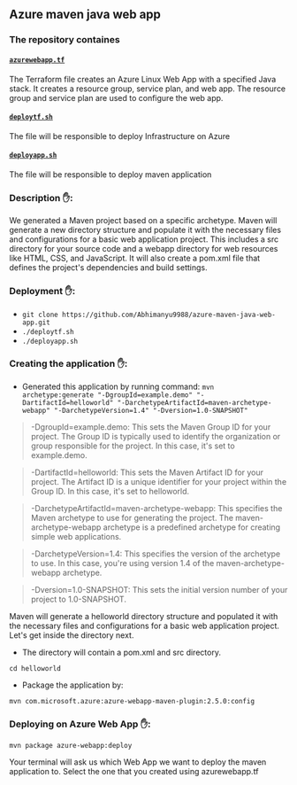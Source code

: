 ## Azure maven java web app

### The repository containes

#### [`azurewebapp.tf`](https://github.com/Abhimanyu9988/azure-maven-java-web-app/blob/main/azurewebapp.tf)
The Terraform file creates an Azure Linux Web App with a specified Java stack. It creates a resource group, service plan, and web app. The resource group and service plan are used to configure the web app. 

#### [`deploytf.sh`](https://github.com/Abhimanyu9988/azure-maven-java-web-app/blob/main/deploytf.sh)
The file will be responsible to deploy Infrastructure on Azure

#### [`deployapp.sh`](https://github.com/Abhimanyu9988/azure-maven-java-web-app/blob/main/deployapp.sh)
The file will be responsible to deploy maven application

### Description ✋:
We generated a Maven project based on a specific archetype. 
Maven will generate a new directory structure and populate it with the necessary files and configurations for a basic web application project. This includes a src directory for your source code and a webapp directory for web resources like HTML, CSS, and JavaScript. It will also create a pom.xml file that defines the project's dependencies and build settings.

### Deployment ✋:
- `git clone https://github.com/Abhimanyu9988/azure-maven-java-web-app.git`
- `./deploytf.sh`
- `./deployapp.sh`


### Creating the application ✋:
- Generated this application by running command:
`mvn archetype:generate "-DgroupId=example.demo" "-DartifactId=helloworld" "-DarchetypeArtifactId=maven-archetype-webapp" "-DarchetypeVersion=1.4" "-Dversion=1.0-SNAPSHOT"`

> -DgroupId=example.demo: This sets the Maven Group ID for your project. The Group ID is typically used to identify the organization or group responsible for the project. In this case, it's set to example.demo.

> -DartifactId=helloworld: This sets the Maven Artifact ID for your project. The Artifact ID is a unique identifier for your project within the Group ID. In this case, it's set to helloworld.

> -DarchetypeArtifactId=maven-archetype-webapp: This specifies the Maven archetype to use for generating the project. The maven-archetype-webapp archetype is a predefined archetype for creating simple web applications.

> -DarchetypeVersion=1.4: This specifies the version of the archetype to use. In this case, you're using version 1.4 of the maven-archetype-webapp archetype.

> -Dversion=1.0-SNAPSHOT: This sets the initial version number of your project to 1.0-SNAPSHOT.

Maven will generate a helloworld directory structure and populated it with the necessary files and configurations for a basic web application project. Let's get inside the directory next.

- The directory will contain a pom.xml and src directory.

`cd helloworld`

- Package the application by:

`mvn com.microsoft.azure:azure-webapp-maven-plugin:2.5.0:config`



### Deploying on Azure Web App ✋:

`mvn package azure-webapp:deploy`

Your terminal will ask us which Web App we want to deploy the maven application to. Select the one that you created using azurewebapp.tf

